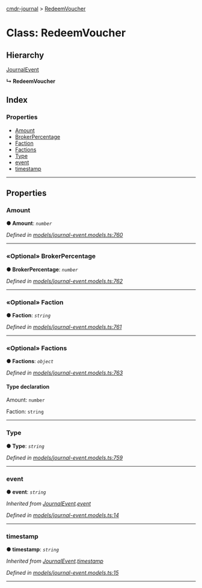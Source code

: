 [cmdr-journal](../README.md) > [RedeemVoucher](../classes/redeemvoucher.md)



# Class: RedeemVoucher

## Hierarchy


 [JournalEvent](journalevent.md)

**↳ RedeemVoucher**







## Index

### Properties

* [Amount](redeemvoucher.md#amount)
* [BrokerPercentage](redeemvoucher.md#brokerpercentage)
* [Faction](redeemvoucher.md#faction)
* [Factions](redeemvoucher.md#factions)
* [Type](redeemvoucher.md#type)
* [event](redeemvoucher.md#event)
* [timestamp](redeemvoucher.md#timestamp)



---
## Properties
<a id="amount"></a>

###  Amount

**●  Amount**:  *`number`* 

*Defined in [models/journal-event.models.ts:760](https://github.com/chrisbruford/cmdr-journal/blob/5b08b7d/src/models/journal-event.models.ts#L760)*





___

<a id="brokerpercentage"></a>

### «Optional» BrokerPercentage

**●  BrokerPercentage**:  *`number`* 

*Defined in [models/journal-event.models.ts:762](https://github.com/chrisbruford/cmdr-journal/blob/5b08b7d/src/models/journal-event.models.ts#L762)*





___

<a id="faction"></a>

### «Optional» Faction

**●  Faction**:  *`string`* 

*Defined in [models/journal-event.models.ts:761](https://github.com/chrisbruford/cmdr-journal/blob/5b08b7d/src/models/journal-event.models.ts#L761)*





___

<a id="factions"></a>

### «Optional» Factions

**●  Factions**:  *`object`* 

*Defined in [models/journal-event.models.ts:763](https://github.com/chrisbruford/cmdr-journal/blob/5b08b7d/src/models/journal-event.models.ts#L763)*


#### Type declaration




 Amount: `number`






 Faction: `string`







___

<a id="type"></a>

###  Type

**●  Type**:  *`string`* 

*Defined in [models/journal-event.models.ts:759](https://github.com/chrisbruford/cmdr-journal/blob/5b08b7d/src/models/journal-event.models.ts#L759)*





___

<a id="event"></a>

###  event

**●  event**:  *`string`* 

*Inherited from [JournalEvent](journalevent.md).[event](journalevent.md#event)*

*Defined in [models/journal-event.models.ts:14](https://github.com/chrisbruford/cmdr-journal/blob/5b08b7d/src/models/journal-event.models.ts#L14)*





___

<a id="timestamp"></a>

###  timestamp

**●  timestamp**:  *`string`* 

*Inherited from [JournalEvent](journalevent.md).[timestamp](journalevent.md#timestamp)*

*Defined in [models/journal-event.models.ts:15](https://github.com/chrisbruford/cmdr-journal/blob/5b08b7d/src/models/journal-event.models.ts#L15)*





___


